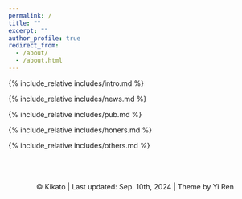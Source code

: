 ```yaml
---
permalink: /
title: ""
excerpt: ""
author_profile: true
redirect_from: 
  - /about/
  - /about.html
---
```


<span class='anchor' id='about-me'></span>
{% include_relative includes/intro.md %}

{% include_relative includes/news.md %}

{% include_relative includes/pub.md %}

{% include_relative includes/honers.md %}

{% include_relative includes/others.md %}

<br>
<br>
<center>
    <script type='text/javascript' id='clustrmaps' src='//cdn.clustrmaps.com/map_v2.js?cl=080808&w=300&t=tt&d=rFn1UFz0i_jw_SyhjbAD8nOQeeNaC-oxwGWWWiX8-YE&co=ffffff&cmo=3acc3a&cmn=ff5353&ct=808080'></script>
    <br> &copy; Kikato | Last updated: Sep. 10th, 2024 | Theme by Yi Ren
</center>
